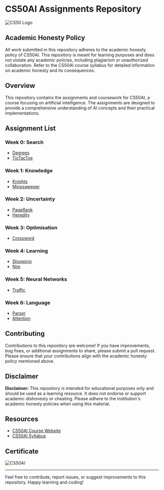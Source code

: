 # CS50AI Assignments Repository

![CS50 Logo](https://members-csforall.imgix.net/members/logos/cs50-black.PNG)

## Academic Honesty Policy

All work submitted in this repository adheres to the academic honesty policy of CS50AI. This repository is meant for learning purposes and does not violate any academic policies, including plagiarism or unauthorized collaboration. Refer to the CS50AI course syllabus for detailed information on academic honesty and its consequences.

## Overview

This repository contains the assignments and coursework for CS50AI, a course focusing on artificial intelligence. The assignments are designed to provide a comprehensive understanding of AI concepts and their practical implementations.

## Assignment List

### Week 0: Search
- [Degrees](/Week%200/degrees/)
- [TicTacToe](/Week%200/tictactoe/)

### Week 1: Knowledge
- [Knights](/Week%201/knights/)
- [Minesweeper](/Week%201/minesweeper/)

### Week 2: Uncertainty
- [PageRank](/Week%202/pagerank)
- [Heredity](/Week%202/heredity)

### Week 3: Optimisation
- [Crossword](/Week%203/crossword)

### Week 4: Learning
- [Shopping](/Week%204/shopping)
- [Nim](/Week%204/nim)

### Week 5: Neural Networks
- [Traffic](/Week%205/traffic)

### Week 6: Language
- [Parser](/Week%206/parser)
- [Attention](/Week%206/attention)

## Contributing

Contributions to this repository are welcome! If you have improvements, bug fixes, or additional assignments to share, please submit a pull request. Please ensure that your contributions align with the academic honesty policy mentioned above.


## Disclaimer

**Disclaimer:** This repository is intended for educational purposes only and should be used as a learning resource. It does not endorse or support academic dishonesty or cheating. Please adhere to the institution's academic honesty policies when using this material.

## Resources

- [CS50AI Course Website](https://cs50.harvard.edu/ai/)
- [CS50AI Syllabus](https://cs50.harvard.edu/ai/2023/weeks/0)

## Certificate
![CS50AI](https://certificates.cs50.io/158bc125-9017-4701-84cc-cd80d297bec7.png?size=A4)

---

Feel free to contribute, report issues, or suggest improvements to this repository. Happy learning and coding!
